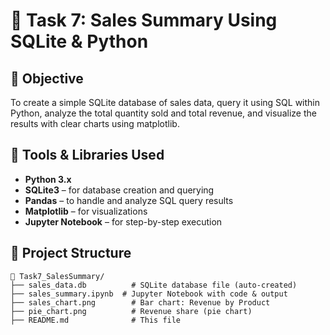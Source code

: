 # 🧾 Task 7: Sales Summary Using SQLite & Python

## 📌 Objective

To create a simple SQLite database of sales data, query it using SQL within Python, analyze the total quantity sold and total revenue, and visualize the results with clear charts using matplotlib.


## 🧰 Tools & Libraries Used

- **Python 3.x**
- **SQLite3** – for database creation and querying
- **Pandas** – to handle and analyze SQL query results
- **Matplotlib** – for visualizations
- **Jupyter Notebook** – for step-by-step execution


## 📂 Project Structure

```plaintext
📁 Task7_SalesSummary/
├── sales_data.db          # SQLite database file (auto-created)
├── sales_summary.ipynb  # Jupyter Notebook with code & output
├── sales_chart.png        # Bar chart: Revenue by Product
├── pie_chart.png          # Revenue share (pie chart)
├── README.md              # This file
